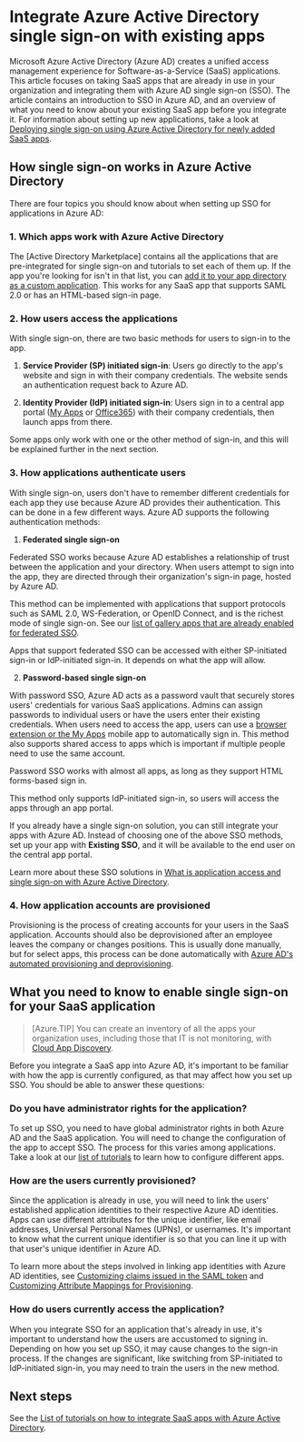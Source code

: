 <properties
   pageTitle="Integrate Azure Active Directory SSO with existing apps | Microsoft Azure"
   description="Manage the SaaS apps you already use by enabling single sign-on authentication and user provisioning in Azure Active Directory."
   services="active-directory"
   documentationCenter=""
   authors="kgremban"
   manager="msStevenPo"
   editor=""/>

<tags
   ms.service="active-directory"
   ms.devlang="na"
   ms.topic="article"
   ms.tgt_pltfrm="na"
   ms.workload="identity"
   ms.date="08/20/2015"
   ms.author="kgremban; liviodlc"/>

# Integrate Azure Active Directory single sign-on with existing apps

Microsoft Azure Active Directory (Azure AD) creates a unified access management experience for Software-as-a-Service (SaaS) applications. This article focuses on taking SaaS apps that are already in use in your organization and integrating them with Azure AD single sign-on (SSO). The article contains an introduction to SSO in Azure AD, and an overview of what you need to know about your existing SaaS app before you integrate it. For information about setting up new applications, take a look at [Deploying single sign-on using Azure Active Directory for newly added SaaS apps](active-directory-single-sign-on-newly-added-saas-app.md).

## How single sign-on works in Azure Active Directory

There are four topics you should know about when setting up SSO for applications in Azure AD:

### 1. Which apps work with Azure Active Directory

The [Active Directory Marketplace] contains all the applications that are pre-integrated for single sign-on and tutorials to set each of them up. If the app you're looking for isn't in that list, you can [add it to your app directory as a custom application](http://blogs.technet.com/b/ad/archive/2015/06/17/bring-your-own-app-with-azure-ad-self-service-saml-configuration-gt-now-in-preview.aspx). This works for any SaaS app that supports SAML 2.0 or has an HTML-based sign-in page.  

### 2. How users access the applications

With single sign-on, there are two basic methods for users to sign-in to the app.

1. **Service Provider (SP) initiated sign-in**: Users go directly to the app's website and sign in with their company credentials. The website sends an authentication request back to Azure AD.

2. **Identity Provider (IdP) initiated sign-in**: Users sign in to a central app portal ([My Apps](myapps.microsoft.com) or [Office365](portal.office.com/myapps)) with their company credentials, then launch apps from there.  

Some apps only work with one or the other method of sign-in, and this will be explained further in the next section.

### 3. How applications authenticate users

With single sign-on, users don't have to remember different credentials for each app they use because Azure AD provides their authentication. This can be done in a few different ways. Azure AD supports the following authentication methods:

1. **Federated single sign-on**

 Federated SSO works because Azure AD establishes a relationship of trust between the application and your directory. When users attempt to sign into the app, they are directed through their organization's sign-in page, hosted by Azure AD.

 This method can be implemented with applications that support protocols such as SAML 2.0, WS-Federation, or OpenID Connect, and is the richest mode of single sign-on. See our [list of gallery apps that are already enabled for federated SSO](http://social.technet.microsoft.com/wiki/contents/articles/20235.azure-active-directory-application-gallery-federated-saas-apps.aspx).

 Apps that support federated SSO can be accessed with either SP-initiated sign-in or IdP-initiated sign-in. It depends on what the app will allow.

2. **Password-based single sign-on**

 With password SSO, Azure AD acts as a password vault that securely stores users' credentials for various SaaS applications. Admins can assign passwords to individual users or have the users enter their existing credentials. When users need to access the app, users can use a [browser extension or the My Apps](active-directory-saas-access-panel-introduction.md#authentication) mobile app to automatically sign in. This method also supports shared access to apps which is important if multiple people need to use the same account.

 Password SSO works with almost all apps, as long as they support HTML forms-based sign in.  

 This method only supports IdP-initiated sign-in, so users will access the apps through an app portal.

If you already have a single sign-on solution, you can still integrate your apps with Azure AD. Instead of choosing one of the above SSO methods, set up your app with **Existing SSO**, and it will be available to the end user on the central app portal.

Learn more about these SSO solutions in [What is application access and single sign-on with Azure Active Directory](active-directory-appssoaccess-whatis.md).

### 4. How application accounts are provisioned

Provisioning is the process of creating accounts for your users in the SaaS application. Accounts should also be deprovisioned after an employee leaves the company or changes positions. This is usually done manually, but for select apps, this process can be done automatically with [Azure AD's automated provisioning and deprovisioning](active-directory-saas-app-provisioning.md).

## What you need to know to enable single sign-on for your SaaS application

> [Azure.TIP]
You can create an inventory of all the apps your organization uses, including those that IT is not monitoring, with [Cloud App Discovery](active-directory-cloudappdiscovery-whatis.md).

Before you integrate a SaaS app into Azure AD, it's important to be familiar with how the app is currently configured, as that may affect how you set up SSO. You should be able to answer these questions:

### Do you have administrator rights for the application?

To set up SSO, you need to have global administrator rights in both Azure AD and the SaaS application. You will need to change the configuration of the app to accept SSO. The process for this varies among applications. Take a look at our [list of tutorials](active-directory-saas-tutorial-list.md) to learn how to configure different apps.

### How are the users currently provisioned?

Since the application is already in use, you will need to link the users' established application identities to their respective Azure AD identities. Apps can use different attributes for the unique identifier, like email addresses, Universal Personal Names (UPNs), or usernames.  It's important to know what the current unique identifier is so that you can line it up with that user's unique identifier in Azure AD.  

To learn more about the steps involved in linking app identities with Azure AD identities, see [Customizing claims issued in the SAML token](http://go.microsoft.com/fwlink/?LinkId=615928&clcid=0x409) and [Customizing Attribute Mappings for Provisioning](active-directory-saas-customizing-attribute-mappings.md).

### How do users currently access the application?

When you integrate SSO for an application that's already in use, it's important to understand how the users are accustomed to signing in. Depending on how you set up SSO, it may cause changes to the sign-in process. If the changes are significant, like switching from SP-initiated to IdP-initiated sign-in, you may need to train the users in the new method.  

## Next steps
See the [List of tutorials on how to integrate SaaS apps with Azure Active Directory](active-directory-saas-tutorial-list.md).
